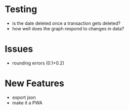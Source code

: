 # Testing
* is the date deleted once a transaction gets deleted?
* how well does the graph respond to changes in data?

# Issues
* rounding errors (0.1+0.2)

# New Features
* export json
* make it a PWA
